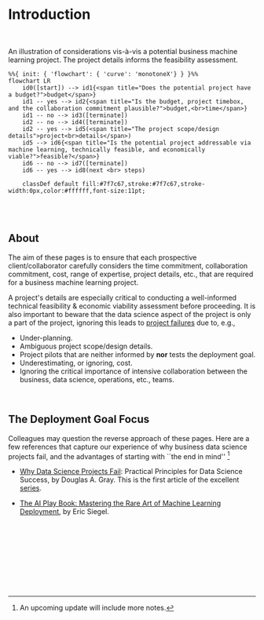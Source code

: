 # Introduction

<br>

An illustration of considerations vis-à-vis a potential business machine learning project.  The project details informs the feasibility assessment.

```{mermaid}
%%{ init: { 'flowchart': { 'curve': 'monotoneX'} } }%%
flowchart LR    
    id0([start]) --> id1{<span title="Does the potential project have a budget?">budget</span>} 
    id1 -- yes --> id2{<span title="Is the budget, project timebox, and the collaboration commitment plausible?">budget,<br>time</span>}
    id1 -- no --> id3([terminate])
    id2 -- no --> id4([terminate])
    id2 -- yes --> id5(<span title="The project scope/design details">project<br>details</span>)
    id5 --> id6{<span title="Is the potential project addressable via machine learning, technically feasible, and economically viable?">feasible?</span>}
    id6 -- no --> id7([terminate])
    id6 -- yes --> id8(next <br> steps)
    
    classDef default fill:#7f7c67,stroke:#7f7c67,stroke-width:0px,color:#ffffff,font-size:11pt;
```

<br>
<br>


## About

The aim of these pages is to ensure that each prospective client/collaborator carefully considers the time commitment, collaboration commitment, cost, range of expertise, project details, etc., that are required for a business machine learning project. 

A project's details are especially critical to conducting a well-informed technical feasibility & economic 
viability assessment before proceeding.  It is also important to beware that the data science aspect of the project is only a part of the project, ignoring this leads to [project failures](https://www.kdnuggets.com/survey-machine-learning-projects-still-routinely-fail-to-deploy) due to, e.g.,

* Under-planning.
* Ambiguous project scope/design details. 
* Project pilots that are neither informed by **nor** tests the deployment goal.
* Underestimating, or ignoring, cost.
* Ignoring the critical importance of intensive collaboration between the business, data science, operations, etc., teams.

<br>

## The Deployment Goal Focus

Colleagues may question the reverse approach of these pages.  Here are a few references that capture our experience of 
why business data science projects fail, and the advantages of starting with ``the end in mind'' [^deployment]

* [Why Data Science Projects Fail](https://pubsonline.informs.org/do/10.1287/LYTX.2023.02.04/full/): Practical Principles for Data Science Success, by Douglas A. Gray.  This is the first article of the excellent [series](https://pubsonline.informs.org/action/doSearch?&target=digital-object-search&content=digitalObjects&Keywords=Principles%20for%20Successful%20Analytics%20Projects).

* [The AI Play Book: Mastering the Rare Art of Machine Learning Deployment](https://mitpress.mit.edu/9780262048903/the-ai-playbook/), by Eric Siegel.

<br>
<br>
<br>
<br>

<br>
<br>
<br>
<br>

[^deployment]: An upcoming update will include more notes.

